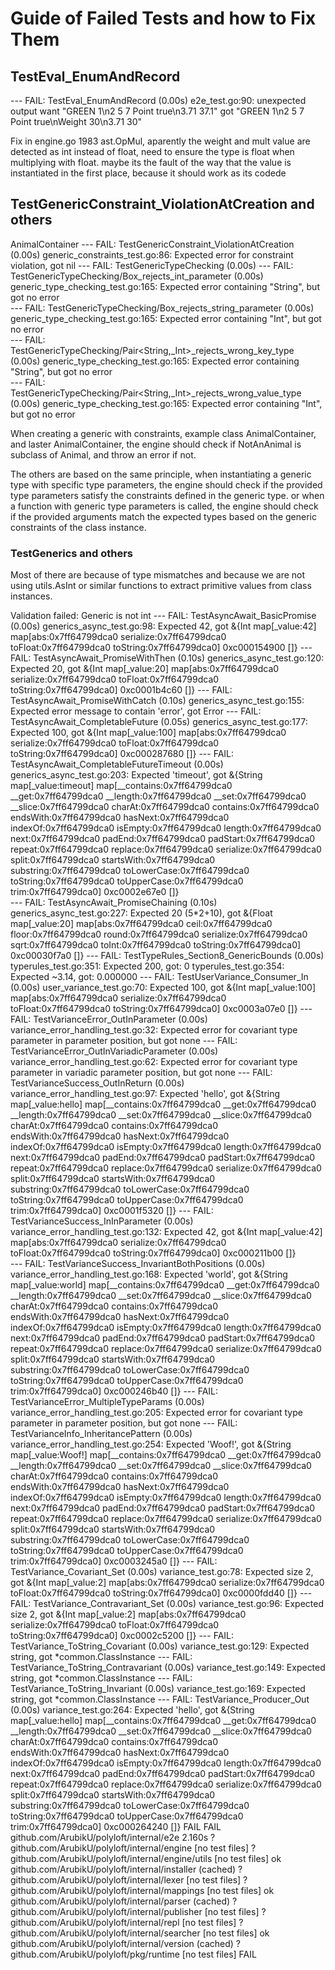 # Guide of Failed Tests and how to Fix Them

## TestEval_EnumAndRecord
--- FAIL: TestEval_EnumAndRecord (0.00s)
    e2e_test.go:90: unexpected output
        want "GREEN 1\n2 5 7 Point true\n3.71 37.1"
         got "GREEN 1\n2 5 7 Point true\nWeight 30\n3.71 30"

Fix in engine.go 1983 ast.OpMul, aparently the weight and mult value are detected as int instead of float, need to ensure the type is float when multiplying with float.
maybe its the fault of the way that the value is instantiated in the first place,
because it should work as its codede

## TestGenericConstraint_ViolationAtCreation and others
AnimalContainer<NotAnAnimal>
--- FAIL: TestGenericConstraint_ViolationAtCreation (0.00s)
    generic_constraints_test.go:86: Expected error for constraint violation, got nil
--- FAIL: TestGenericTypeChecking (0.00s)
    --- FAIL: TestGenericTypeChecking/Box<String>_rejects_int_parameter (0.00s)
        generic_type_checking_test.go:165: Expected error containing "String", but got no error    
    --- FAIL: TestGenericTypeChecking/Box<Int>_rejects_string_parameter (0.00s)
        generic_type_checking_test.go:165: Expected error containing "Int", but got no error       
    --- FAIL: TestGenericTypeChecking/Pair<String,_Int>_rejects_wrong_key_type (0.00s)
        generic_type_checking_test.go:165: Expected error containing "String", but got no error    
    --- FAIL: TestGenericTypeChecking/Pair<String,_Int>_rejects_wrong_value_type (0.00s)
        generic_type_checking_test.go:165: Expected error containing "Int", but got no error       

When creating a generic with constraints, example class AnimalContainer<T extends Animal>, and laster AnimalContainer<NotAnAnimal>, the engine should check if NotAnAnimal is subclass of Animal, and throw an error if not.

The others are based on the same principle, when instantiating a generic type with specific type parameters, the engine should check if the provided type parameters satisfy the constraints defined in the generic type. or when a function with generic type parameters is called, the engine should check if the provided arguments match the expected types based on the generic constraints of the class instance.


### TestGenerics and others

Most of there are because of type mismatches 
and because we are not using utils.AsInt or similar functions to extract primitive values from class instances.

Validation failed: Generic is not int
--- FAIL: TestAsyncAwait_BasicPromise (0.00s)
    generics_async_test.go:98: Expected 42, got &{Int map[_value:42] map[abs:0x7ff64799dca0 serialize:0x7ff64799dca0 toFloat:0x7ff64799dca0 toString:0x7ff64799dca0] 0xc000154900 []}
--- FAIL: TestAsyncAwait_PromiseWithThen (0.10s)
    generics_async_test.go:120: Expected 20, got &{Int map[_value:20] map[abs:0x7ff64799dca0 serialize:0x7ff64799dca0 toFloat:0x7ff64799dca0 toString:0x7ff64799dca0] 0xc0001b4c60 []}
--- FAIL: TestAsyncAwait_PromiseWithCatch (0.10s)
    generics_async_test.go:155: Expected error message to contain 'error', got Error
--- FAIL: TestAsyncAwait_CompletableFuture (0.05s)
    generics_async_test.go:177: Expected 100, got &{Int map[_value:100] map[abs:0x7ff64799dca0 serialize:0x7ff64799dca0 toFloat:0x7ff64799dca0 toString:0x7ff64799dca0] 0xc000287680 []}
--- FAIL: TestAsyncAwait_CompletableFutureTimeout (0.00s)
    generics_async_test.go:203: Expected 'timeout', got &{String map[_value:timeout] map[__contains:0x7ff64799dca0 __get:0x7ff64799dca0 __length:0x7ff64799dca0 __set:0x7ff64799dca0 __slice:0x7ff64799dca0 charAt:0x7ff64799dca0 contains:0x7ff64799dca0 endsWith:0x7ff64799dca0 hasNext:0x7ff64799dca0 indexOf:0x7ff64799dca0 isEmpty:0x7ff64799dca0 length:0x7ff64799dca0 next:0x7ff64799dca0 padEnd:0x7ff64799dca0 padStart:0x7ff64799dca0 repeat:0x7ff64799dca0 replace:0x7ff64799dca0 serialize:0x7ff64799dca0 split:0x7ff64799dca0 startsWith:0x7ff64799dca0 substring:0x7ff64799dca0 toLowerCase:0x7ff64799dca0 toString:0x7ff64799dca0 toUpperCase:0x7ff64799dca0 trim:0x7ff64799dca0] 0xc0002e67e0 []}     
--- FAIL: TestAsyncAwait_PromiseChaining (0.10s)
    generics_async_test.go:227: Expected 20 (5*2+10), got &{Float map[_value:20] map[abs:0x7ff64799dca0 ceil:0x7ff64799dca0 floor:0x7ff64799dca0 round:0x7ff64799dca0 serialize:0x7ff64799dca0 sqrt:0x7ff64799dca0 toInt:0x7ff64799dca0 toString:0x7ff64799dca0] 0xc00030f7a0 []}
--- FAIL: TestTypeRules_Section8_GenericBounds (0.00s)
    typerules_test.go:351: Expected 200, got: 0
    typerules_test.go:354: Expected ~3.14, got: 0.000000
--- FAIL: TestUserVariance_Consumer_In (0.00s)
    user_variance_test.go:70: Expected 100, got &{Int map[_value:100] map[abs:0x7ff64799dca0 serialize:0x7ff64799dca0 toFloat:0x7ff64799dca0 toString:0x7ff64799dca0] 0xc0003a07e0 []}
--- FAIL: TestVarianceError_OutInParameter (0.00s)
    variance_error_handling_test.go:32: Expected error for covariant type parameter in parameter position, but got none
--- FAIL: TestVarianceError_OutInVariadicParameter (0.00s)
    variance_error_handling_test.go:62: Expected error for covariant type parameter in variadic parameter position, but got none
--- FAIL: TestVarianceSuccess_OutInReturn (0.00s)
    variance_error_handling_test.go:97: Expected 'hello', got &{String map[_value:hello] map[__contains:0x7ff64799dca0 __get:0x7ff64799dca0 __length:0x7ff64799dca0 __set:0x7ff64799dca0 __slice:0x7ff64799dca0 charAt:0x7ff64799dca0 contains:0x7ff64799dca0 endsWith:0x7ff64799dca0 hasNext:0x7ff64799dca0 indexOf:0x7ff64799dca0 isEmpty:0x7ff64799dca0 length:0x7ff64799dca0 next:0x7ff64799dca0 padEnd:0x7ff64799dca0 padStart:0x7ff64799dca0 repeat:0x7ff64799dca0 replace:0x7ff64799dca0 serialize:0x7ff64799dca0 split:0x7ff64799dca0 startsWith:0x7ff64799dca0 substring:0x7ff64799dca0 toLowerCase:0x7ff64799dca0 toString:0x7ff64799dca0 toUpperCase:0x7ff64799dca0 trim:0x7ff64799dca0] 0xc0001f5320 []} 
--- FAIL: TestVarianceSuccess_InInParameter (0.00s)
    variance_error_handling_test.go:132: Expected 42, got &{Int map[_value:42] map[abs:0x7ff64799dca0 serialize:0x7ff64799dca0 toFloat:0x7ff64799dca0 toString:0x7ff64799dca0] 0xc000211b00 []}       
--- FAIL: TestVarianceSuccess_InvariantBothPositions (0.00s)
    variance_error_handling_test.go:168: Expected 'world', got &{String map[_value:world] map[__contains:0x7ff64799dca0 __get:0x7ff64799dca0 __length:0x7ff64799dca0 __set:0x7ff64799dca0 __slice:0x7ff64799dca0 charAt:0x7ff64799dca0 contains:0x7ff64799dca0 endsWith:0x7ff64799dca0 hasNext:0x7ff64799dca0 indexOf:0x7ff64799dca0 isEmpty:0x7ff64799dca0 length:0x7ff64799dca0 next:0x7ff64799dca0 padEnd:0x7ff64799dca0 padStart:0x7ff64799dca0 repeat:0x7ff64799dca0 replace:0x7ff64799dca0 serialize:0x7ff64799dca0 split:0x7ff64799dca0 startsWith:0x7ff64799dca0 substring:0x7ff64799dca0 toLowerCase:0x7ff64799dca0 toString:0x7ff64799dca0 toUpperCase:0x7ff64799dca0 trim:0x7ff64799dca0] 0xc000246b40 []}
--- FAIL: TestVarianceError_MultipleTypeParams (0.00s)
    variance_error_handling_test.go:205: Expected error for covariant type parameter in parameter position, but got none
--- FAIL: TestVarianceInfo_InheritancePattern (0.00s)
    variance_error_handling_test.go:254: Expected 'Woof!', got &{String map[_value:Woof!] map[__contains:0x7ff64799dca0 __get:0x7ff64799dca0 __length:0x7ff64799dca0 __set:0x7ff64799dca0 __slice:0x7ff64799dca0 charAt:0x7ff64799dca0 contains:0x7ff64799dca0 endsWith:0x7ff64799dca0 hasNext:0x7ff64799dca0 indexOf:0x7ff64799dca0 isEmpty:0x7ff64799dca0 length:0x7ff64799dca0 next:0x7ff64799dca0 padEnd:0x7ff64799dca0 padStart:0x7ff64799dca0 repeat:0x7ff64799dca0 replace:0x7ff64799dca0 serialize:0x7ff64799dca0 split:0x7ff64799dca0 startsWith:0x7ff64799dca0 substring:0x7ff64799dca0 toLowerCase:0x7ff64799dca0 toString:0x7ff64799dca0 toUpperCase:0x7ff64799dca0 trim:0x7ff64799dca0] 0xc0003245a0 []}
--- FAIL: TestVariance_Covariant_Set (0.00s)
    variance_test.go:78: Expected size 2, got &{Int map[_value:2] map[abs:0x7ff64799dca0 serialize:0x7ff64799dca0 toFloat:0x7ff64799dca0 toString:0x7ff64799dca0] 0xc0000fdd40 []}
--- FAIL: TestVariance_Contravariant_Set (0.00s)
    variance_test.go:96: Expected size 2, got &{Int map[_value:2] map[abs:0x7ff64799dca0 serialize:0x7ff64799dca0 toFloat:0x7ff64799dca0 toString:0x7ff64799dca0] 0xc0002c5200 []}
--- FAIL: TestVariance_ToString_Covariant (0.00s)
    variance_test.go:129: Expected string, got *common.ClassInstance
--- FAIL: TestVariance_ToString_Contravariant (0.00s)
    variance_test.go:149: Expected string, got *common.ClassInstance
--- FAIL: TestVariance_ToString_Invariant (0.00s)
    variance_test.go:169: Expected string, got *common.ClassInstance
--- FAIL: TestVariance_Producer_Out (0.00s)
    variance_test.go:264: Expected 'hello', got &{String map[_value:hello] map[__contains:0x7ff64799dca0 __get:0x7ff64799dca0 __length:0x7ff64799dca0 __set:0x7ff64799dca0 __slice:0x7ff64799dca0 charAt:0x7ff64799dca0 contains:0x7ff64799dca0 endsWith:0x7ff64799dca0 hasNext:0x7ff64799dca0 indexOf:0x7ff64799dca0 isEmpty:0x7ff64799dca0 length:0x7ff64799dca0 next:0x7ff64799dca0 padEnd:0x7ff64799dca0 padStart:0x7ff64799dca0 repeat:0x7ff64799dca0 replace:0x7ff64799dca0 serialize:0x7ff64799dca0 split:0x7ff64799dca0 startsWith:0x7ff64799dca0 substring:0x7ff64799dca0 toLowerCase:0x7ff64799dca0 toString:0x7ff64799dca0 toUpperCase:0x7ff64799dca0 trim:0x7ff64799dca0] 0xc000264240 []}
FAIL
FAIL    github.com/ArubikU/polyloft/internal/e2e        2.160s
?       github.com/ArubikU/polyloft/internal/engine     [no test files]
?       github.com/ArubikU/polyloft/internal/engine/utils       [no test files]
ok      github.com/ArubikU/polyloft/internal/installer  (cached)
?       github.com/ArubikU/polyloft/internal/lexer      [no test files]
?       github.com/ArubikU/polyloft/internal/mappings   [no test files]
ok      github.com/ArubikU/polyloft/internal/parser     (cached)
?       github.com/ArubikU/polyloft/internal/publisher  [no test files]
?       github.com/ArubikU/polyloft/internal/repl       [no test files]
?       github.com/ArubikU/polyloft/internal/searcher   [no test files]
ok      github.com/ArubikU/polyloft/internal/version    (cached)
?       github.com/ArubikU/polyloft/pkg/runtime [no test files]
FAIL